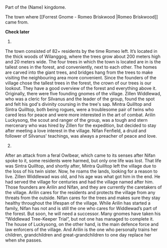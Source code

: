 Part of the (Name) kingdome. 

The town where [[Forrest Gnome - Romeo Briskwood |Romeo Briskwood]] came from. 

**Check later**

1.
The town consisted of 82+ residents by the time Romeo left. It’s located in the thick woods of Wilanggog, where the trees grow about 200 meters high and 20 meters wide. The four trees in which the town is located are in is the tallest ones in the forest, and conveniently, next to each other. The homes are carved into the giant trees, and bridges hang from the trees to make visiting the neighbouring area more convenient. Since the founders of the village chose the tallest trees in the forest, the crown of our trees is our lookout. They have a good overview of the forest and everything above it. Originally, there were five founding gnomes of the village. Zillen Widdlewad, who was a cleric for Silvanus and the leader of the group, found the spot and felt his god's divinity coursing in the tree's sap. Mintra Quilltop and Sintra Quilltop, both being rogues, were a troublesome pair of twins who cared less for peace and were more interested in the art of combat. Arilin Luckysong, the scout and ranger of the group, was a tough and stern mercenary who was hired by Zillen for the expedition, but decided to stay after meeting a love interest in the village. Nifan Fenfield, a druid and follower of Silvanus' teachings, was always a preacher of peace and love.
    
2.
After an attack from a feral Owlbear, which came to its senses after Nifan spoke to it, some residents were harmed, but only one life was lost. That life was Sintra Quilltop, and shortly after, Mintra Quilltop left the village due to the loss of his twin sister. Now, he roams the lands, looking for a reason to live. Zillen Widdlewad was old, and his age was what got him in the end. He had served the village for centuries and had the village named after him. Those founders are Arilin and Nifan, and they are currently the caretakers of the village. Arilin cares for the residents and protects the village from any threats from the outside. Nifan cares for the trees and makes sure they stay healthy throughout the lifespan of the village. While Arilin has started a family, Nifan has not and is still the one who cares for Widdlewad’s part of the forest. But soon, he will need a successor. Many gnomes have taken his “Widdlewad Tree-Keeper Trial”, but not one has managed to complete it. The house of Luckysong, on the other hand, is the main defence force and law enforcers of the village. And Arilin is the one who personally trains her children, grandchildren and great-grandchildren to one day replace her when she passes.
